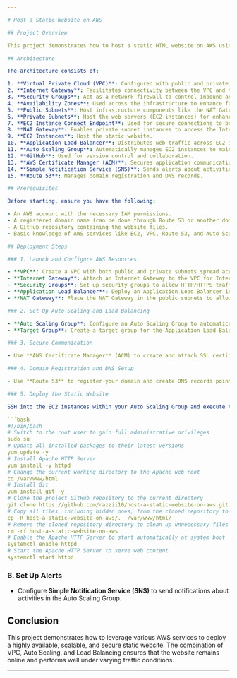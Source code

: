 ```yaml
---

# Host a Static Website on AWS

## Project Overview

This project demonstrates how to host a static HTML website on AWS using various AWS services, focusing on high availability, scalability, fault tolerance, and security. The website is deployed on EC2 instances within a Virtual Private Cloud (VPC) and is managed through an Auto Scaling Group, Application Load Balancer, and other AWS infrastructure.

## Architecture

The architecture consists of:

1. **Virtual Private Cloud (VPC)**: Configured with public and private subnets across two different Availability Zones for redundancy.
2. **Internet Gateway**: Facilitates connectivity between the VPC and the Internet.
3. **Security Groups**: Act as a network firewall to control inbound and outbound traffic.
4. **Availability Zones**: Used across the infrastructure to enhance fault tolerance and system reliability.
5. **Public Subnets**: Host infrastructure components like the NAT Gateway and Application Load Balancer.
6. **Private Subnets**: Host the web servers (EC2 instances) for enhanced security.
7. **EC2 Instance Connect Endpoint**: Used for secure connections to both public and private subnets.
8. **NAT Gateway**: Enables private subnet instances to access the Internet securely.
9. **EC2 Instances**: Host the static website.
10. **Application Load Balancer**: Distributes web traffic across EC2 instances to ensure high availability.
11. **Auto Scaling Group**: Automatically manages EC2 instances to maintain availability and scalability.
12. **GitHub**: Used for version control and collaboration.
13. **AWS Certificate Manager (ACM)**: Secures application communication using SSL/TLS certificates.
14. **Simple Notification Service (SNS)**: Sends alerts about activities in the Auto Scaling Group.
15. **Route 53**: Manages domain registration and DNS records.

## Prerequisites

Before starting, ensure you have the following:

- An AWS account with the necessary IAM permissions.
- A registered domain name (can be done through Route 53 or another domain registrar).
- A GitHub repository containing the website files.
- Basic knowledge of AWS services like EC2, VPC, Route 53, and Auto Scaling Groups.

## Deployment Steps

### 1. Launch and Configure AWS Resources

- **VPC**: Create a VPC with both public and private subnets spread across two Availability Zones.
- **Internet Gateway**: Attach an Internet Gateway to the VPC for Internet access.
- **Security Groups**: Set up security groups to allow HTTP/HTTPS traffic to the Application Load Balancer and restrict access to EC2 instances in private subnets.
- **Application Load Balancer**: Deploy an Application Load Balancer in the public subnets to handle incoming traffic.
- **NAT Gateway**: Place the NAT Gateway in the public subnets to allow instances in private subnets to reach the Internet.

### 2. Set Up Auto Scaling and Load Balancing

- **Auto Scaling Group**: Configure an Auto Scaling Group to automatically manage EC2 instances based on traffic demands.
- **Target Group**: Create a target group for the Application Load Balancer to route traffic to EC2 instances.

### 3. Secure Communication

- Use **AWS Certificate Manager** (ACM) to create and attach SSL certificates to the Application Load Balancer, securing the website traffic with HTTPS.

### 4. Domain Registration and DNS Setup

- Use **Route 53** to register your domain and create DNS records pointing to the Application Load Balancer.

### 5. Deploy the Static Website

SSH into the EC2 instances within your Auto Scaling Group and execute the following script:

```bash
#!/bin/bash
# Switch to the root user to gain full administrative privileges
sudo su 
# Update all installed packages to their latest versions
yum update -y 
# Install Apache HTTP Server
yum install -y httpd 
# Change the current working directory to the Apache web root
cd /var/www/html 
# Install Git
yum install git -y 
# Clone the project GitHub repository to the current directory
git clone https://github.com/razzii10/host-a-static-website-on-aws.git 
# Copy all files, including hidden ones, from the cloned repository to the Apache web root
cp -R host-a-static-website-on-aws/.  /var/www/html/ 
# Remove the cloned repository directory to clean up unnecessary files
rm -rf host-a-static-website-on-aws 
# Enable the Apache HTTP Server to start automatically at system boot
systemctl enable httpd  
# Start the Apache HTTP Server to serve web content
systemctl start httpd
```

### 6. Set Up Alerts

- Configure **Simple Notification Service (SNS)** to send notifications about activities in the Auto Scaling Group.

## Conclusion

This project demonstrates how to leverage various AWS services to deploy a highly available, scalable, and secure static website. The combination of VPC, Auto Scaling, and Load Balancing ensures that the website remains online and performs well under varying traffic conditions.

---
```




